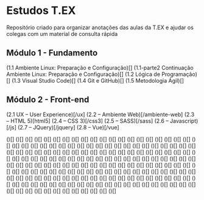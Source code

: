 # Estudos T.EX
Repositório criado para organizar anotações das aulas da T.EX e ajudar os colegas com um material de consulta rápida

## Módulo 1 - Fundamento 
(1.1 Ambiente Linux: Preparação e Configuração)[]
(1.1-parte2 Continuação Ambiente Linux: Preparação e Configuração)[]
(1.2 Lógica de Programação)[]
(1.3 Visual Studio Code)[]
(1.4 Git e GitHub)[]
(1.5 Metodologia Ágil)[]

## Módulo 2 - Front-end
(2.1 UX – User Experience)[/ux]
(2.2 – Ambiente Web)[/ambiente-web]
(2.3 – HTML 5)[html5]
(2.4 – CSS 3)[/css3]
(2.5 – SASS)[/sass]
(2.6 – Javascript)[/js]
(2.7 – JQuery)[/jquery]
(2.8 – Vue)[/vue]







()[]
()[]
()[]
()[]
()[]
()[]
()[]
()[]
()[]
()[]
()[]
()[]
()[]
()[]
()[]
()[]
()[]
()[]
()[]
()[]
()[]
()[]
()[]
()[]
()[]
()[]
()[]
()[]
()[]
()[]
()[]
()[]
()[]
()[]
()[]
()[]
()[]
()[]
()[]
()[]
()[]
()[]
()[]
()[]
()[]
()[]
()[]
()[]
()[]
()[]
()[]
()[]
()[]
()[]
()[]
()[]
()[]
()[]
()[]
()[]
()[]
()[]
()[]
()[]
()[]
()[]
()[]
()[]
()[]
()[]
()[]
()[]
()[]
()[]
()[]
()[]
()[]
()[]
()[]
()[]
()[]
()[]
()[]
()[]
()[]
()[]
()[]
()[]
()[]
()[]
()[]
()[]
()[]
()[]
()[]
()[]
()[]
()[]
()[]
()[]
()[]
()[]
()[]
()[]
()[]
()[]
()[]
()[]
()[]
()[]
()[]
()[]
()[]
()[]
()[]
()[]
()[]
()[]
()[]
()[]
()[]
()[]
()[]
()[]
()[]
()[]
()[]
()[]
()[]
()[]
()[]
()[]
()[]
()[]
()[]
()[]
()[]
()[]
()[]
()[]
()[]
()[]
()[]
()[]
()[]
()[]
()[]
()[]
()[]
()[]
()[]
()[]
()[]
()[]
()[]
()[]
()[]
()[]
()[]
()[]
()[]
()[]
()[]
()[]
()[]
()[]
()[]
()[]
()[]
()[]
()[]
()[]
()[]
()[]
()[]
()[]


